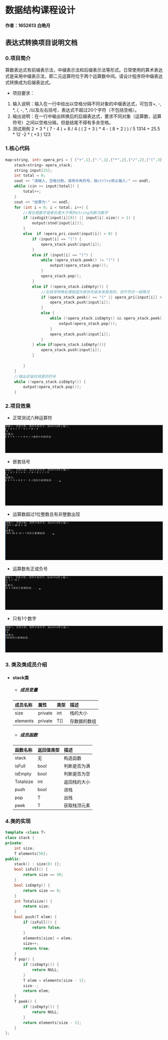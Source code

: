 # 数据结构课程设计

#### 作者：1652613 白皓月

## 表达式转换项目说明文档

### 0.项目简介
算数表达式有前缀表示法，中缀表示法和后缀表示法等形式。日常使用的算术表达式是采用中缀表示法，即二元运算符位于两个运算数中间。请设计程序将中缀表达式转换成为后缀表达式。

- 项目要求：
1. 输入说明：输入在一行中给出以空格分隔不同对象的中缀表达式，可包含+, -, *, /, -, *, /以及左右括号，表达式不超过20个字符（不包括空格）。
2. 输出说明：在一行中输出转换后的后缀表达式，要求不同对象（运算数，运算符号）之间以空格分隔，但是结尾不得有多余空格。
3. 测试用例
2 + 3 * ( 7 - 4 ) + 8 / 4
( ( 2 + 3 ) * 4 - ( 8 + 2 ) ) / 5
1314 + 25.5 * 12
-2 * ( +3 )
123

### 1.核心代码
```c++
map<string, int> opera_pri = { {"+",1},{"-",1},{"*",2},{"/",2},{"(",3},{")",3} };
	stack<string> opera_stack;
	string input[25];
	int total = 0;
	cout << "请输入，空格分割，请用半角符号，按ctrl+z停止输入:" << endl;
	while (cin >> input[total]) {
		total++;
	}
	cout << "结果为:" << endl;
	for (int i = 0; i < total; i++) {
		//首位是数字或者长度大于零的string判断为数字
		if (isdigit(input[i][0]) || input[i].size() > 1) {
			output(stod(input[i]));
		}
		else  if (opera_pri.count(input[i]) > 0) {
			if (input[i] == "(") {
				opera_stack.push(input[i]);
			}
			else if (input[i] == ")") {
				while (opera_stack.peek() != "(") {
					output(opera_stack.pop());
				}
				opera_stack.pop();
			}
			else if (!opera_stack.isEmpty()) {
				//左括号特殊处理是因为其优先级本来是高的，但不符合一般情况
				if (opera_stack.peek() == "(" || opera_pri[input[i]] > opera_pri[opera_stack.peek()]) {
					opera_stack.push(input[i]);
				}
				else {
					while (!opera_stack.isEmpty() && opera_stack.peek() != "(" &&(opera_pri[input[i]] <= opera_pri[opera_stack.peek()])) {
						output(opera_stack.pop());
					}
					opera_stack.push(input[i]);
				}
			} else if(opera_stack.isEmpty()){
				opera_stack.push(input[i]);
			}

		}
	}
	//输出还留在栈里的符号
	while (!opera_stack.isEmpty()) {
		output(opera_stack.pop());
	}
```
### 2.项目效果
- 正常测试六种运算符

![image](./image/1.png)
- 嵌套括号

![image](./image/2.png)
- 运算数超过1位整数且有非整数出现

![image](./image/3.png)
- 运算数有正或负号

![image](./image/4.png)
- 只有1个数字

![image](./image/5.png)



### 3. 类及类成员介绍

- #### stack类  

  - ##### 成员变量
  | 成员名称 | 属性   | 类型       | 描述               |
  | -------- | ------ | ---------- | ------------------ |
  | size     | private | int        | 栈的大小           |
  | elements    | private | T[] | 存数据的数组 |

  - ##### 成员函数  
  | 函数名称 | 返回值类型 | 描述     |
  | -------- | ---------- | -------- |
  | stack | 无         | 构造函数 |
  | isFull | bool         | 判断是否为满 |
  | isEmpty | bool         | 判断是否为空 |
  | Totalsize | int         | 返回栈的大小 |
  | push | bool         | 进栈 |
  | pop | T         | 出栈 |
  | peek | T        | 获取栈顶元素 |

### 4.类的实现
```c++
template <class T>
class stack {
private:
	int size;
	T elements[50];
public:
	stack() : size(0) {};
	bool isFull() {
		return size == 50;
	}
	bool isEmpty() {
		return size == 0;
	}
	int Totalsize() {
		return size;
	}
	bool push(T elem) {
		if (isFull()) {
			return false;
		}
		elements[size] = elem;
		size++;
		return true;
	}
	T pop() {
		if (isEmpty()) {
			return NULL;
		}
		T elem = elements[size - 1];
		size--;
		return elem;
	}
	T peek() {
		if (isEmpty()) {
			return NULL;
		}
		return elements[size - 1];
	}
};
```
